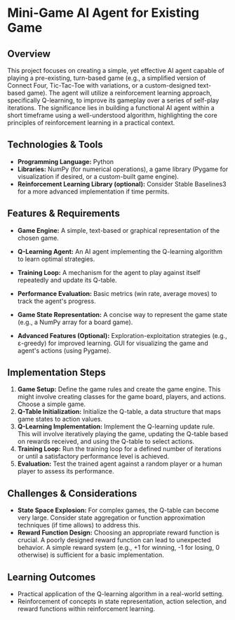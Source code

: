 # Mini-Game AI Agent for Existing Game

## Overview

This project focuses on creating a simple, yet effective AI agent capable of playing a pre-existing, turn-based game (e.g., a simplified version of Connect Four, Tic-Tac-Toe with variations, or a custom-designed text-based game).  The agent will utilize a reinforcement learning approach, specifically Q-learning, to improve its gameplay over a series of self-play iterations.  The significance lies in building a functional AI agent within a short timeframe using a well-understood algorithm, highlighting the core principles of reinforcement learning in a practical context.

## Technologies & Tools

- **Programming Language:** Python
- **Libraries:** NumPy (for numerical operations),  a game library (Pygame for visualization if desired, or a custom-built game engine).
- **Reinforcement Learning Library (optional):** Consider Stable Baselines3 for a more advanced implementation if time permits.


## Features & Requirements

- **Game Engine:** A simple, text-based or graphical representation of the chosen game.
- **Q-Learning Agent:** An AI agent implementing the Q-learning algorithm to learn optimal strategies.
- **Training Loop:** A mechanism for the agent to play against itself repeatedly and update its Q-table.
- **Performance Evaluation:** Basic metrics (win rate, average moves) to track the agent's progress.
- **Game State Representation:**  A concise way to represent the game state (e.g., a NumPy array for a board game).

- **Advanced Features (Optional):**  Exploration-exploitation strategies (e.g., ε-greedy) for improved learning.  GUI for visualizing the game and agent's actions (using Pygame).


## Implementation Steps

1. **Game Setup:** Define the game rules and create the game engine. This might involve creating classes for the game board, players, and actions.  Choose a simple game.
2. **Q-Table Initialization:** Initialize the Q-table, a data structure that maps game states to action values.
3. **Q-Learning Implementation:** Implement the Q-learning update rule.  This will involve iteratively playing the game, updating the Q-table based on rewards received, and using the Q-table to select actions.
4. **Training Loop:** Run the training loop for a defined number of iterations or until a satisfactory performance level is achieved.
5. **Evaluation:**  Test the trained agent against a random player or a human player to assess its performance.


## Challenges & Considerations

- **State Space Explosion:** For complex games, the Q-table can become very large.  Consider state aggregation or function approximation techniques (if time allows) to address this.
- **Reward Function Design:** Choosing an appropriate reward function is crucial. A poorly designed reward function can lead to unexpected behavior.  A simple reward system (e.g., +1 for winning, -1 for losing, 0 otherwise) is sufficient for a basic implementation.

## Learning Outcomes

- Practical application of the Q-learning algorithm in a real-world setting.
- Reinforcement of concepts in state representation, action selection, and reward functions within reinforcement learning.

